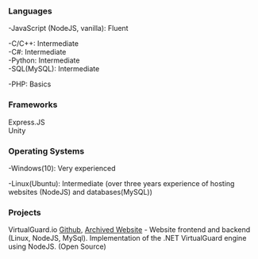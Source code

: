 ### Languages  

-JavaScript (NodeJS, vanilla): Fluent  

-C/C++: Intermediate  
-C#: Intermediate  
-Python: Intermediate  
-SQL(MySQL): Intermediate  

-PHP: Basics  

### Frameworks
Express.JS  
Unity

### Operating Systems  

-Windows(10): Very experienced  

-Linux(Ubuntu): Intermediate (over three years experience of hosting websites (NodeJS) and databases(MySQL))  

### Projects  

VirtualGuard.io [Github](https://github.com/mitoiscool/VirtualGuard), [Archived Website](https://web.archive.org/web/20240329054140/https://virtualguard.io/) - Website frontend and backend (Linux, NodeJS, MySql). Implementation of the .NET VirtualGuard engine using NodeJS. (Open Source) 
